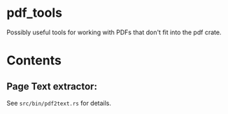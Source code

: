 # pdf_tools
Possibly useful tools for working with PDFs that don't fit into the pdf crate.

# Contents

## Page Text extractor:
See `src/bin/pdf2text.rs` for details.
